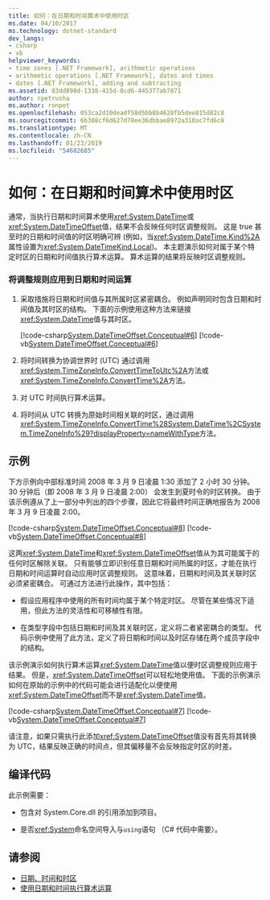 ```yaml
---
title: 如何：在日期和时间算术中使用时区
ms.date: 04/10/2017
ms.technology: dotnet-standard
dev_langs:
- csharp
- vb
helpviewer_keywords:
- time zones [.NET Framework], arithmetic operations
- arithmetic operations [.NET Framework], dates and times
- dates [.NET Framework], adding and subtracting
ms.assetid: 83dd898d-1338-415d-8cd6-445377ab7871
author: rpetrusha
ms.author: ronpet
ms.openlocfilehash: 053ca2d10deadf58d5bb8b4628fb5dee815d82c8
ms.sourcegitcommit: 6b308cf6d627d78ee36dbbae8972a310ac7fd6c8
ms.translationtype: MT
ms.contentlocale: zh-CN
ms.lasthandoff: 01/23/2019
ms.locfileid: "54682685"
---
```

# <a name="how-to-use-time-zones-in-date-and-time-arithmetic"></a>如何：在日期和时间算术中使用时区

通常，当执行日期和时间算术使用<xref:System.DateTime>或<xref:System.DateTimeOffset>值，结果不会反映任何时区调整规则。 这是 true 甚至时的日期和时间值的时区明确可辨 (例如，当<xref:System.DateTime.Kind%2A>属性设置为<xref:System.DateTimeKind.Local>)。 本主题演示如何对属于某个特定时区的日期和时间值执行算术运算。 算术运算的结果将反映时区调整规则。

### <a name="to-apply-adjustment-rules-to-date-and-time-arithmetic"></a>将调整规则应用到日期和时间运算

1. 采取措施将日期和时间值与其所属时区紧密耦合。 例如声明同时包含日期和时间值及其时区的结构。 下面的示例使用这种方法来链接<xref:System.DateTime>值与其时区。

   [!code-csharp[System.DateTimeOffset.Conceptual#6](../../../samples/snippets/csharp/VS_Snippets_CLR_System/system.DateTimeOffset.Conceptual/cs/Conceptual6.cs#6)]
   [!code-vb[System.DateTimeOffset.Conceptual#6](../../../samples/snippets/visualbasic/VS_Snippets_CLR_System/system.DateTimeOffset.Conceptual/vb/Conceptual6.vb#6)]

2. 将时间转换为协调世界时 (UTC) 通过调用<xref:System.TimeZoneInfo.ConvertTimeToUtc%2A>方法或<xref:System.TimeZoneInfo.ConvertTime%2A>方法。

3. 对 UTC 时间执行算术运算。

4. 将时间从 UTC 转换为原始时间相关联的时区，通过调用<xref:System.TimeZoneInfo.ConvertTime%28System.DateTime%2CSystem.TimeZoneInfo%29?displayProperty=nameWithType>方法。

## <a name="example"></a>示例

下方示例向中部标准时间 2008 年 3 月 9 日凌晨 1:30 添加了 2 小时 30 分钟。 30 分钟后（即 2008 年 3 月 9 日凌晨 2:00） 会发生到夏时令的时区转换。 由于该示例遵从了上一部分中列出的四个步骤，因此它将最终时间正确地报告为  2008 年 3 月 9 日凌晨 2:00。

[!code-csharp[System.DateTimeOffset.Conceptual#8](../../../samples/snippets/csharp/VS_Snippets_CLR_System/system.DateTimeOffset.Conceptual/cs/Conceptual8.cs#8)]
[!code-vb[System.DateTimeOffset.Conceptual#8](../../../samples/snippets/visualbasic/VS_Snippets_CLR_System/system.DateTimeOffset.Conceptual/vb/Conceptual8.vb#8)]

这两<xref:System.DateTime>和<xref:System.DateTimeOffset>值从为其可能属于的任何时区解除关联。 只有能够立即识别任意日期和时间所属的时区，才能在执行日期和时间运算时自动应用时区调整规则。 这意味着，日期和时间及其关联时区必须紧密耦合。 可通过方法进行此操作，其中包括：

* 假设应用程序中使用的所有时间均属于某个特定时区。 尽管在某些情况下适用，但此方法的灵活性和可移植性有限。

* 在类型字段中包括日期和时间及其关联时区，定义将二者紧密耦合的类型。 代码示例中使用了此方法，定义了将日期和时间以及时区存储在两个成员字段中的结构。

该示例演示如何执行算术运算<xref:System.DateTime>值以便时区调整规则应用于结果。 但是，<xref:System.DateTimeOffset>可以轻松地使用值。 下面的示例演示如何在原始的示例中的代码可能会进行适配化以便使用<xref:System.DateTimeOffset>而不是<xref:System.DateTime>值。

[!code-csharp[System.DateTimeOffset.Conceptual#7](../../../samples/snippets/csharp/VS_Snippets_CLR_System/system.DateTimeOffset.Conceptual/cs/Conceptual6.cs#7)]
[!code-vb[System.DateTimeOffset.Conceptual#7](../../../samples/snippets/visualbasic/VS_Snippets_CLR_System/system.DateTimeOffset.Conceptual/vb/Conceptual6.vb#7)]

请注意，如果只需执行此添加<xref:System.DateTimeOffset>值没有首先将其转换为 UTC，结果反映正确的时间点，但其偏移量不会反映指定时区的时差。

## <a name="compiling-the-code"></a>编译代码

此示例需要：

* 包含对 System.Core.dll 的引用添加到项目。

* 是否<xref:System>命名空间导入与`using`语句 （C# 代码中需要）。

## <a name="see-also"></a>请参阅

- [日期、时间和时区](../../../docs/standard/datetime/index.md)
- [使用日期和时间执行算术运算](../../../docs/standard/datetime/performing-arithmetic-operations.md)
